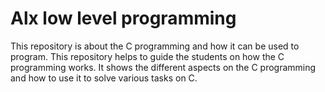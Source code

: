# Alx low level programming 
This repository is about the C programming and how it can be used to program. This repository helps to guide the students on how the C programming works. It shows the different aspects on the C programming and how to use it to solve various tasks on C. 
